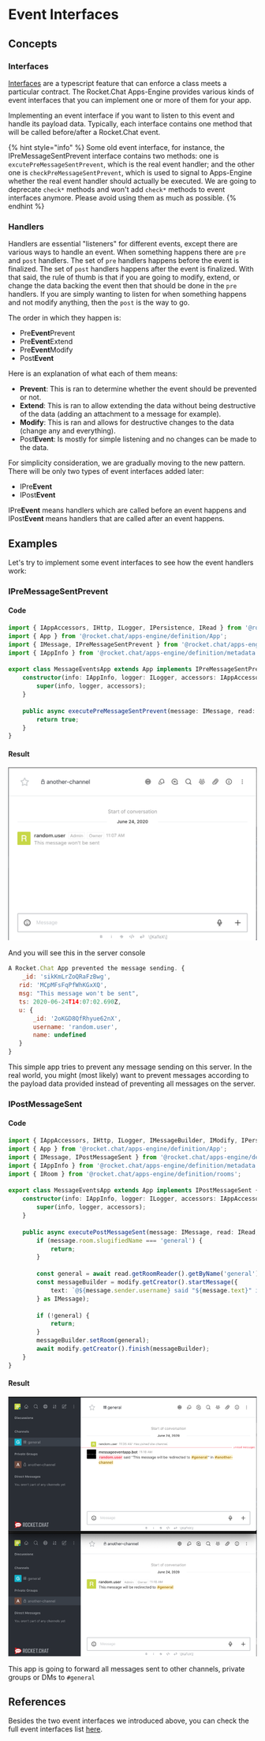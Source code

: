 # Event Interfaces

## Concepts

### Interfaces

[Interfaces](https://www.typescriptlang.org/docs/handbook/interfaces.html#class-types) are a typescript feature that can enforce a class meets a particular contract. The Rocket.Chat Apps-Engine provides various kinds of event interfaces that you can implement one or more of them for your app.

Implementing an event interface if you want to listen to this event and handle its payload data. Typically, each interface contains one method that will be called before/after a Rocket.Chat event.

{% hint style="info" %}
Some old event interface, for instance, the IPreMessageSentPrevent interface contains two methods: one is `excutePreMessageSentPrevent`, which is the real event handler; and the other one is `checkPreMessageSentPrevent`, which is used to signal to Apps-Engine whether the real event handler should actually be executed. We are going to deprecate `check*` methods and won't add `check*` methods to event interfaces anymore. Please avoid using them as much as possible.
{% endhint %}

### Handlers

Handlers are essential "listeners" for different events, except there are various ways to handle an event. When something happens there are `pre` and `post` handlers. The set of `pre` handlers happens before the event is finalized. The set of `post` handlers happens after the event is finalized. With that said, the rule of thumb is that if you are going to modify, extend, or change the data backing the event then that should be done in the `pre` handlers. If you are simply wanting to listen for when something happens and not modify anything, then the `post` is the way to go.

The order in which they happen is:

* Pre**Event**Prevent
* Pre**Event**Extend
* Pre**Event**Modify
* Post**Event**

Here is an explanation of what each of them means:

* **Prevent**: This is ran to determine whether the event should be prevented or not.
* **Extend**: This is ran to allow extending the data without being destructive of the data \(adding an attachment to a message for example\).
* **Modify**: This is ran and allows for destructive changes to the data \(change any and everything\).
* Post**Event**: Is mostly for simple listening and no changes can be made to the data.

For simplicity consideration, we are gradually moving to the new pattern. There will be only two types of event interfaces added later:

* IPre**Event**
* IPost**Event**

IPre**Event** means handlers which are called before an event happens and IPost**Event** means handlers that are called after an event happens.

## Examples

Let's try to implement some event interfaces to see how the event handlers work:

### IPreMessageSentPrevent

#### Code

```typescript
import { IAppAccessors, IHttp, ILogger, IPersistence, IRead } from '@rocket.chat/apps-engine/definition/accessors';
import { App } from '@rocket.chat/apps-engine/definition/App';
import { IMessage, IPreMessageSentPrevent } from '@rocket.chat/apps-engine/definition/messages';
import { IAppInfo } from '@rocket.chat/apps-engine/definition/metadata';

export class MessageEventsApp extends App implements IPreMessageSentPrevent {
    constructor(info: IAppInfo, logger: ILogger, accessors: IAppAccessors) {
        super(info, logger, accessors);
    }

    public async executePreMessageSentPrevent(message: IMessage, read: IRead, http: IHttp, persistence: IPersistence): Promise<boolean> {
        return true;
    }
}
```

#### Result

![Message prevented by app](../../.gitbook/assets/image%20%2818%29.png)

And you will see this in the server console

```javascript
A Rocket.Chat App prevented the message sending. {
    _id: 'sikKmLrZoQRaFzBwg',
   rid: 'MCpMFsFqPfWhKGxXQ',
   msg: "This message won't be sent",
   ts: 2020-06-24T14:07:02.690Z,
   u: {
       _id: '2oKGD8QfRhyue62nX',
       username: 'random.user',
       name: undefined
   }
}
```

This simple app tries to prevent any message sending on this server. In the real world, you might \(most likely\) want to prevent messages according to the payload data provided instead of preventing all messages on the server.

### IPostMessageSent

#### Code

```typescript
import { IAppAccessors, IHttp, ILogger, IMessageBuilder, IModify, IPersistence, IRead } from '@rocket.chat/apps-engine/definition/accessors';
import { App } from '@rocket.chat/apps-engine/definition/App';
import { IMessage, IPostMessageSent } from '@rocket.chat/apps-engine/definition/messages';
import { IAppInfo } from '@rocket.chat/apps-engine/definition/metadata';
import { IRoom } from '@rocket.chat/apps-engine/definition/rooms';

export class MessageEventsApp extends App implements IPostMessageSent {
    constructor(info: IAppInfo, logger: ILogger, accessors: IAppAccessors) {
        super(info, logger, accessors);
    }

    public async executePostMessageSent(message: IMessage, read: IRead, http: IHttp, persistence: IPersistence, modify: IModify): Promise<void> {
        if (message.room.slugifiedName === 'general') {
            return;
        }

        const general = await read.getRoomReader().getByName('general');
        const messageBuilder = modify.getCreator().startMessage({
            text: `@${message.sender.username} said "${message.text}" in #${message.room.displayName}`,
        } as IMessage);

        if (!general) {
            return;
        }
        messageBuilder.setRoom(general);
        await modify.getCreator().finish(messageBuilder);
    }
}
```

#### Result

![Message redirected to \#general \(top\) from \#another-channel \(bottom\)](../../.gitbook/assets/image%20%2817%29.png)

This app is going to forward all messages sent to other channels, private groups or DMs to `#general`

## References

Besides the two event interfaces we introduced above, you can check the full event interfaces list [here](https://github.com/RocketChat/Rocket.Chat.Apps-engine/blob/alpha/src/definition/metadata/AppInterface.ts).

